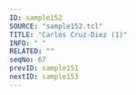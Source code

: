```yaml
---
ID: sample152
SOURCE: "sample152.tcl"
TITLE: "Carlos Cruz-Diez (1)"
INFO: " "
RELATED: ""
seqNo: 67
prevID: sample151
nextID: sample153
---
```

